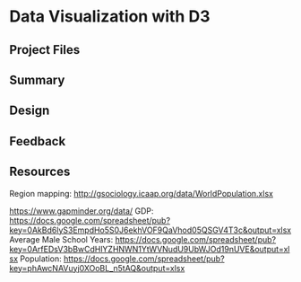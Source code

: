 # Data Visualization with D3

## Project Files

## Summary

## Design

## Feedback

## Resources


Region mapping: http://gsociology.icaap.org/data/WorldPopulation.xlsx

https://www.gapminder.org/data/
GDP: https://docs.google.com/spreadsheet/pub?key=0AkBd6lyS3EmpdHo5S0J6ekhVOF9QaVhod05QSGV4T3c&output=xlsx
Average Male School Years: https://docs.google.com/spreadsheet/pub?key=0ArfEDsV3bBwCdHlYZHNWN1YtWVNudU9UbWJOd19nUVE&output=xlsx
Population: https://docs.google.com/spreadsheet/pub?key=phAwcNAVuyj0XOoBL_n5tAQ&output=xlsx